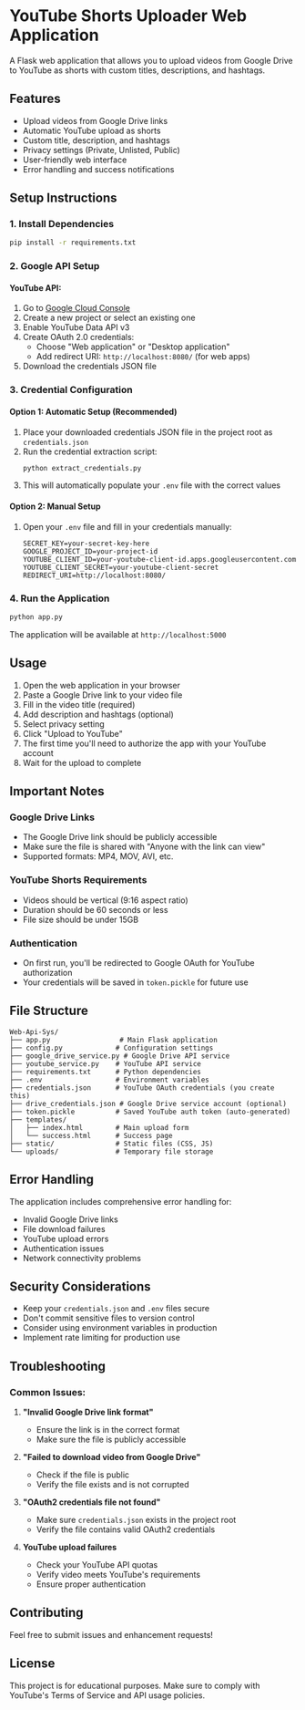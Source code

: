 # YouTube Shorts Uploader Web Application

A Flask web application that allows you to upload videos from Google Drive to YouTube as shorts with custom titles, descriptions, and hashtags.

## Features

- Upload videos from Google Drive links
- Automatic YouTube upload as shorts
- Custom title, description, and hashtags
- Privacy settings (Private, Unlisted, Public)
- User-friendly web interface
- Error handling and success notifications

## Setup Instructions

### 1. Install Dependencies

```bash
pip install -r requirements.txt
```

### 2. Google API Setup

#### YouTube API:
1. Go to [Google Cloud Console](https://console.cloud.google.com/)
2. Create a new project or select an existing one
3. Enable YouTube Data API v3
4. Create OAuth 2.0 credentials:
   - Choose "Web application" or "Desktop application"
   - Add redirect URI: `http://localhost:8080/` (for web apps)
5. Download the credentials JSON file

### 3. Credential Configuration

#### Option 1: Automatic Setup (Recommended)
1. Place your downloaded credentials JSON file in the project root as `credentials.json`
2. Run the credential extraction script:
   ```bash
   python extract_credentials.py
   ```
3. This will automatically populate your `.env` file with the correct values

#### Option 2: Manual Setup
1. Open your `.env` file and fill in your credentials manually:
   ```env
   SECRET_KEY=your-secret-key-here
   GOOGLE_PROJECT_ID=your-project-id
   YOUTUBE_CLIENT_ID=your-youtube-client-id.apps.googleusercontent.com
   YOUTUBE_CLIENT_SECRET=your-youtube-client-secret
   REDIRECT_URI=http://localhost:8080/
   ```

### 4. Run the Application

```bash
python app.py
```

The application will be available at `http://localhost:5000`

## Usage

1. Open the web application in your browser
2. Paste a Google Drive link to your video file
3. Fill in the video title (required)
4. Add description and hashtags (optional)
5. Select privacy setting
6. Click "Upload to YouTube"
7. The first time you'll need to authorize the app with your YouTube account
8. Wait for the upload to complete

## Important Notes

### Google Drive Links
- The Google Drive link should be publicly accessible
- Make sure the file is shared with "Anyone with the link can view"
- Supported formats: MP4, MOV, AVI, etc.

### YouTube Shorts Requirements
- Videos should be vertical (9:16 aspect ratio)
- Duration should be 60 seconds or less
- File size should be under 15GB

### Authentication
- On first run, you'll be redirected to Google OAuth for YouTube authorization
- Your credentials will be saved in `token.pickle` for future use

## File Structure

```
Web-Api-Sys/
├── app.py                 # Main Flask application
├── config.py             # Configuration settings
├── google_drive_service.py # Google Drive API service
├── youtube_service.py    # YouTube API service
├── requirements.txt      # Python dependencies
├── .env                  # Environment variables
├── credentials.json      # YouTube OAuth credentials (you create this)
├── drive_credentials.json # Google Drive service account (optional)
├── token.pickle          # Saved YouTube auth token (auto-generated)
├── templates/
│   ├── index.html        # Main upload form
│   └── success.html      # Success page
├── static/               # Static files (CSS, JS)
└── uploads/              # Temporary file storage
```

## Error Handling

The application includes comprehensive error handling for:
- Invalid Google Drive links
- File download failures
- YouTube upload errors
- Authentication issues
- Network connectivity problems

## Security Considerations

- Keep your `credentials.json` and `.env` files secure
- Don't commit sensitive files to version control
- Consider using environment variables in production
- Implement rate limiting for production use

## Troubleshooting

### Common Issues:

1. **"Invalid Google Drive link format"**
   - Ensure the link is in the correct format
   - Make sure the file is publicly accessible

2. **"Failed to download video from Google Drive"**
   - Check if the file is public
   - Verify the file exists and is not corrupted

3. **"OAuth2 credentials file not found"**
   - Make sure `credentials.json` exists in the project root
   - Verify the file contains valid OAuth2 credentials

4. **YouTube upload failures**
   - Check your YouTube API quotas
   - Verify video meets YouTube's requirements
   - Ensure proper authentication

## Contributing

Feel free to submit issues and enhancement requests!

## License

This project is for educational purposes. Make sure to comply with YouTube's Terms of Service and API usage policies.
